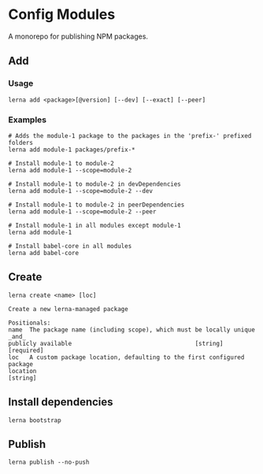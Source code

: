 # Config Modules

A monorepo for publishing NPM packages.

## Add

### Usage

```
lerna add <package>[@version] [--dev] [--exact] [--peer]
```

### Examples

```
# Adds the module-1 package to the packages in the 'prefix-' prefixed folders
lerna add module-1 packages/prefix-*

# Install module-1 to module-2
lerna add module-1 --scope=module-2

# Install module-1 to module-2 in devDependencies
lerna add module-1 --scope=module-2 --dev

# Install module-1 to module-2 in peerDependencies
lerna add module-1 --scope=module-2 --peer

# Install module-1 in all modules except module-1
lerna add module-1

# Install babel-core in all modules
lerna add babel-core
```

## Create

```
lerna create <name> [loc]

Create a new lerna-managed package

Positionals:
name  The package name (including scope), which must be locally unique _and_
publicly available                                   [string] [required]
loc   A custom package location, defaulting to the first configured package
location                                                        [string]
```




## Install dependencies

```shell
lerna bootstrap
```

## Publish

```shell
lerna publish --no-push
```
